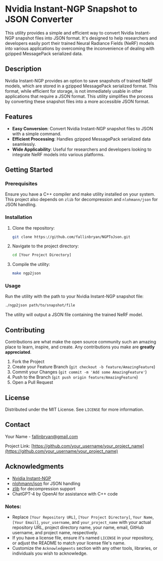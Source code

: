 # Nvidia Instant-NGP Snapshot to JSON Converter

This utility provides a simple and efficient way to convert Nvidia Instant-NGP snapshot files into JSON format. It's designed to help researchers and developers easily port their trained Neural Radiance Fields (NeRF) models into various applications by overcoming the inconvenience of dealing with gzipped MessagePack serialized data.

## Description

Nvidia Instant-NGP provides an option to save snapshots of trained NeRF models, which are stored in a gzipped MessagePack serialized format. This format, while efficient for storage, is not immediately usable in other applications that require a JSON format. This utility simplifies the process by converting these snapshot files into a more accessible JSON format.

## Features

- **Easy Conversion**: Convert Nvidia Instant-NGP snapshot files to JSON with a simple command.
- **Efficient Processing**: Handles gzipped MessagePack serialized data seamlessly.
- **Wide Applicability**: Useful for researchers and developers looking to integrate NeRF models into various platforms.

## Getting Started

### Prerequisites

Ensure you have a C++ compiler and make utility installed on your system. This project also depends on `zlib` for decompression and `nlohmann/json` for JSON handling.

### Installation

1. Clone the repository:
   ```bash
   git clone https://github.com/fallinbryan/NGPToJson.git
   ```
2. Navigate to the project directory:
   ```bash
   cd [Your Project Directory]
   ```
3. Compile the utility:
   ```bash
   make ngp2json
   ```

### Usage

Run the utility with the path to your Nvidia Instant-NGP snapshot file:

```bash
./ngp2json path/to/snapshot/file
```

The utility will output a JSON file containing the trained NeRF model.

## Contributing

Contributions are what make the open source community such an amazing place to learn, inspire, and create. Any contributions you make are **greatly appreciated**.

1. Fork the Project
2. Create your Feature Branch (`git checkout -b feature/AmazingFeature`)
3. Commit your Changes (`git commit -m 'Add some AmazingFeature'`)
4. Push to the Branch (`git push origin feature/AmazingFeature`)
5. Open a Pull Request

## License

Distributed under the MIT License. See `LICENSE` for more information.

## Contact

Your Name - fallinbryan@gmail.com

Project Link: [https://github.com/your_username/your_project_name](https://github.com/your_username/your_project_name)

## Acknowledgments

- [Nvidia Instant-NGP](https://github.com/NVlabs/instant-ngp)
- [nlohmann/json](https://github.com/nlohmann/json) for JSON handling
- [zlib](https://zlib.net/) for decompression support
- ChatGPT-4 by OpenAI for assistance with C++ code



### Notes:

- Replace `[Your Repository URL]`, `[Your Project Directory]`, `Your Name`, `[Your Email]`, `your_username`, and `your_project_name` with your actual repository URL, project directory name, your name, email, GitHub username, and project name, respectively.
- If you have a license file, ensure it's named `LICENSE` in your repository, or adjust the README to match your license file's name.
- Customize the `Acknowledgments` section with any other tools, libraries, or individuals you wish to acknowledge.

